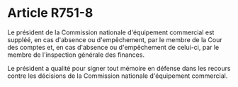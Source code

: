 # Article R751-8

Le président de la Commission nationale d'équipement commercial est suppléé, en cas d'absence ou d'empêchement, par le membre de la Cour des comptes et, en cas d'absence ou d'empêchement de celui-ci, par le membre de l'inspection générale des finances.

Le président a qualité pour signer tout mémoire en défense dans les recours contre les décisions de la Commission nationale d'équipement commercial.

